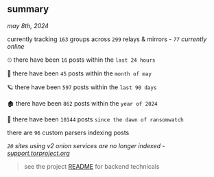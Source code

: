 
## summary
_may 8th, 2024_

currently tracking `163` groups across `299` relays & mirrors - _`77` currently online_

⏲ there have been `16` posts within the `last 24 hours`

🦈 there have been `45` posts within the `month of may`

🪐 there have been `597` posts within the `last 90 days`

🏚 there have been `862` posts within the `year of 2024`

🦕 there have been `10144` posts `since the dawn of ransomwatch`

there are `96` custom parsers indexing posts

_`20` sites using v2 onion services are no longer indexed - [support.torproject.org](https://support.torproject.org/onionservices/v2-deprecation/)_

> see the project [README](https://github.com/joshhighet/ransomwatch#ransomwatch--) for backend technicals
